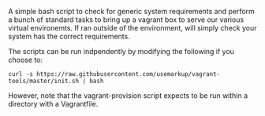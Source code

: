 A simple bash script to check for generic system requirements and perform a bunch of standard tasks to bring up a vagrant box to serve our various virtual environemts. If ran outside of the environment, will simply check your system has the correct requirements.

The scripts can be run indpendently by modifying the following if you choose to:

```curl -s https://raw.githubusercontent.com/usemarkup/vagrant-tools/master/init.sh | bash```

However, note that the vagrant-provision script expects to be run within a directory with a Vagrantfile.
